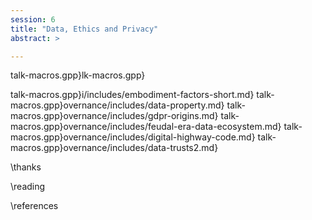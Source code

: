 ```yaml
---
session: 6
title: "Data, Ethics and Privacy"
abstract: >

---
```


talk-macros.gpp}lk-macros.gpp}

talk-macros.gpp}i/includes/embodiment-factors-short.md}
talk-macros.gpp}overnance/includes/data-property.md}
talk-macros.gpp}overnance/includes/gdpr-origins.md}
talk-macros.gpp}overnance/includes/feudal-era-data-ecosystem.md}
talk-macros.gpp}overnance/includes/digital-highway-code.md}
talk-macros.gpp}overnance/includes/data-trusts2.md}

\thanks

\reading

\references

